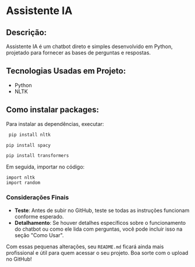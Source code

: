 # Assistente IA

## Descrição:

Assistente IA é um chatbot direto e simples desenvolvido em Python, projetado para fornecer as bases de perguntas e respostas.

## Tecnologias Usadas em Projeto:
- Python
- NLTK

## Como instalar packages:
Para instalar as dependências, executar:
```bash
 pip install nltk
``` 

```bash
pip install spacy
```

```bash
pip install transformers
```

Em seguida, importar no código:
```
import nltk
import random
```

### Considerações Finais

- **Teste**: Antes de subir no GitHub, teste se todas as instruções funcionam conforme esperado.
- **Detalhamento**: Se houver detalhes específicos sobre o funcionamento do chatbot ou como ele lida com perguntas, você pode incluir isso na seção "Como Usar".

Com essas pequenas alterações, seu `README.md` ficará ainda mais profissional e útil para quem acessar o seu projeto. Boa sorte com o upload no GitHub!